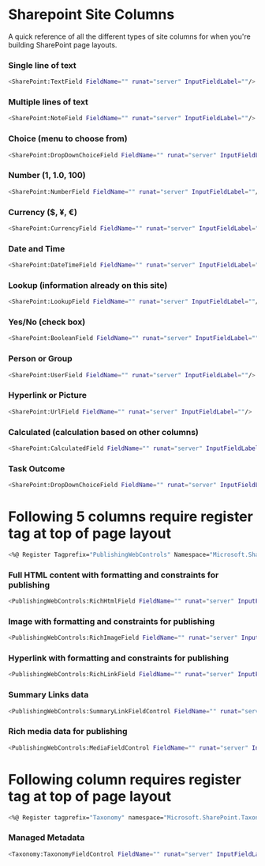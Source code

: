 # Sharepoint Site Columns
A quick reference of all the different types of site columns for when you're building SharePoint page layouts.



### Single line of text
```sh
<SharePoint:TextField FieldName="" runat="server" InputFieldLabel=""/>
```

### Multiple lines of text
```sh
<SharePoint:NoteField FieldName="" runat="server" InputFieldLabel=""/>
```

### Choice (menu to choose from)
```sh
<SharePoint:DropDownChoiceField FieldName="" runat="server" InputFieldLabel=""/>
```

### Number (1, 1.0, 100)
```sh
<SharePoint:NumberField FieldName="" runat="server" InputFieldLabel=""/>
```

### Currency ($, ¥, €)
```sh
<SharePoint:CurrencyField FieldName="" runat="server" InputFieldLabel=""/>
```

### Date and Time
```sh
<SharePoint:DateTimeField FieldName="" runat="server" InputFieldLabel=""/>
```

### Lookup (information already on this site)
```sh
<SharePoint:LookupField FieldName="" runat="server" InputFieldLabel=""/>
```

### Yes/No (check box)
```sh
<SharePoint:BooleanField FieldName="" runat="server" InputFieldLabel=""/>
```

### Person or Group
```sh
<SharePoint:UserField FieldName="" runat="server" InputFieldLabel=""/>
```

### Hyperlink or Picture
```sh
<SharePoint:UrlField FieldName="" runat="server" InputFieldLabel=""/>
```

### Calculated (calculation based on other columns)
```sh
<SharePoint:CalculatedField FieldName="" runat="server" InputFieldLabel=""/>
```

### Task Outcome
```sh
<SharePoint:DropDownChoiceField FieldName="" runat="server" InputFieldLabel=""/>
```



# Following 5 columns require register tag at top of page layout
```sh
<%@ Register Tagprefix="PublishingWebControls" Namespace="Microsoft.SharePoint.Publishing.WebControls" Assembly="Microsoft.SharePoint.Publishing, Version=16.0.0.0, Culture=neutral, PublicKeyToken=71e9bce111e9429c" %>
```

  ### Full HTML content with formatting and constraints for publishing
  ```sh
  <PublishingWebControls:RichHtmlField FieldName="" runat="server" InputFieldLabel=""/>
  ```

  ### Image with formatting and constraints for publishing
  ```sh
  <PublishingWebControls:RichImageField FieldName="" runat="server" InputFieldLabel=""/>
  ```

  ### Hyperlink with formatting and constraints for publishing
  ```sh
  <PublishingWebControls:RichLinkField FieldName="" runat="server" InputFieldLabel=""/>
  ```

  ### Summary Links data
  ```sh
  <PublishingWebControls:SummaryLinkFieldControl FieldName="" runat="server" InputFieldLabel=""/>
  ```

  ### Rich media data for publishing
  ```sh
  <PublishingWebControls:MediaFieldControl FieldName="" runat="server" InputFieldLabel=""/>
  ```



# Following column requires register tag at top of page layout
```sh
<%@ Register tagprefix="Taxonomy" namespace="Microsoft.SharePoint.Taxonomy" assembly="Microsoft.SharePoint.Taxonomy, Version=16.0.0.0, Culture=neutral, PublicKeyToken=71e9bce111e9429c" %>
```

  ### Managed Metadata
  ```sh
  <Taxonomy:TaxonomyFieldControl FieldName="" runat="server" InputFieldLabel=""/>
  ```
